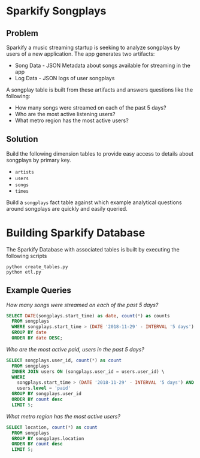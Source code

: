 # Sparkify Songplays

## Problem

Sparkify a music streaming startup is seeking to analyze songplays by users of a
new application. The app generates two artifacts:

* Song Data - JSON Metadata about songs available for streaming in the app
* Log Data - JSON logs of user songplays

A songplay table is built from these artifacts and answers questions like the
following:

* How many songs were streamed on each of the past 5 days?
* Who are the most active listening users?
* What metro region has the most active users?

## Solution

Build the following dimension tables to provide easy access to details about songplays by primary key.

* `artists`
* `users`
* `songs`
* `times`

Build a `songplays` fact table against which example analytical questions around
songplays are quickly and easily queried.

# Building Sparkify Database

The Sparkify Database with associated tables is built by executing the following scripts

```
python create_tables.py
python etl.py
```

## Example Queries

*How many songs were streamed on each of the past 5 days?*
```sql
SELECT DATE(songplays.start_time) as date, count(*) as counts
  FROM songplays
  WHERE songplays.start_time > (DATE '2018-11-29' - INTERVAL '5 days')
  GROUP BY date
  ORDER BY date DESC;
```

*Who are the most active paid, users in the past 5 days?*
```sql
SELECT songplays.user_id, count(*) as count
  FROM songplays
  INNER JOIN users ON (songplays.user_id = users.user_id) \
  WHERE
    songplays.start_time > (DATE '2018-11-29' - INTERVAL '5 days') AND
    users.level = 'paid'
  GROUP BY songplays.user_id
  ORDER BY count desc
  LIMIT 5;
```

*What metro region has the most active users?*
```sql
SELECT location, count(*) as count
  FROM songplays
  GROUP BY songplays.location
  ORDER BY count desc
  LIMIT 5;
```
